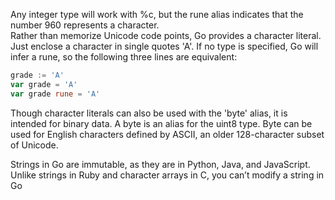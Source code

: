Any integer type will work with %c, but the rune alias indicates that the number 960 represents a character.  
Rather than memorize Unicode code points, Go provides a character literal. Just enclose a character in single quotes 'A'. If no type is specified, Go will infer a rune, so the following three lines are equivalent:  
```go
grade := 'A'
var grade = 'A'
var grade rune = 'A'
```
Though character literals can also be used with the 'byte' alias, it is intended for binary data. A byte is an alias for the uint8 type. 
Byte can be used for English characters defined by ASCII, an older 128-character subset of Unicode.  
  
Strings in Go are immutable, as they are in Python, Java, and JavaScript. Unlike strings in Ruby and character arrays in C, you can’t modify a string in Go